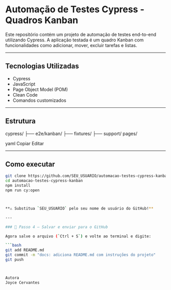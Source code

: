 # Automação de Testes Cypress - Quadros Kanban

Este repositório contém um projeto de automação de testes end-to-end utilizando Cypress. A aplicação testada é um quadro Kanban com funcionalidades como adicionar, mover, excluir tarefas e listas.

---

## Tecnologias Utilizadas

- Cypress
- JavaScript
- Page Object Model (POM)
- Clean Code
- Comandos customizados

---

## Estrutura

cypress/
├── e2e/kanban/
├── fixtures/
├── support/
pages/

yaml
Copiar
Editar

---

## Como executar

```bash
git clone https://github.com/SEU_USUARIO/automacao-testes-cypress-kanban.git
cd automacao-testes-cypress-kanban
npm install
npm run cy:open



**⚠️ Substitua `SEU_USUARIO` pelo seu nome de usuário do GitHub!**

---

### 💾 Passo 4 – Salvar e enviar para o GitHub

Agora salve o arquivo (`Ctrl + S`) e volte ao terminal e digite:

```bash
git add README.md
git commit -m "docs: adiciona README.md com instruções do projeto"
git push



Autora
Joyce Cervantes